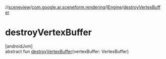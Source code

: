 //[sceneview](../../../index.md)/[com.google.ar.sceneform.rendering](../index.md)/[IEngine](index.md)/[destroyVertexBuffer](destroy-vertex-buffer.md)

# destroyVertexBuffer

[androidJvm]\
abstract fun [destroyVertexBuffer](destroy-vertex-buffer.md)(vertexBuffer: VertexBuffer)
